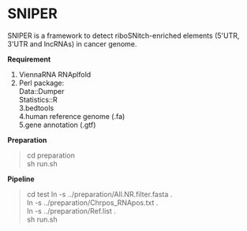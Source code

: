 # SNIPER
SNIPER is a framework to detect riboSNitch-enriched elements (5'UTR, 3'UTR and lncRNAs) in cancer genome.

**Requirement**
1. ViennaRNA RNAplfold
2. Perl package:</br>
  Data::Dumper</br>
  Statistics::R</br>
3.bedtools</br>
4.human reference genome (.fa)</br>
5.gene annotation (.gtf)</br>

**Preparation**</br>
>cd preparation</br>
>sh run.sh</br>

**Pipeline**</br>
>cd test
>ln -s ../preparation/All.NR.filter.fasta .</br>
>ln -s ../preparation/Chrpos_RNApos.txt .</br>
>ln -s ../preparation/Ref.list .</br>
>sh run.sh</br>

